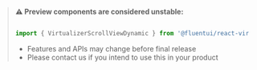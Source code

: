 <!-- Don't allow prettier to collapse code block into single line -->
<!-- prettier-ignore -->
> **⚠️ Preview components are considered unstable:**
>
> ```jsx
>
> import { VirtualizerScrollViewDynamic } from '@fluentui/react-virtualizer';
>
> ```
>
> - Features and APIs may change before final release
> - Please contact us if you intend to use this in your product
